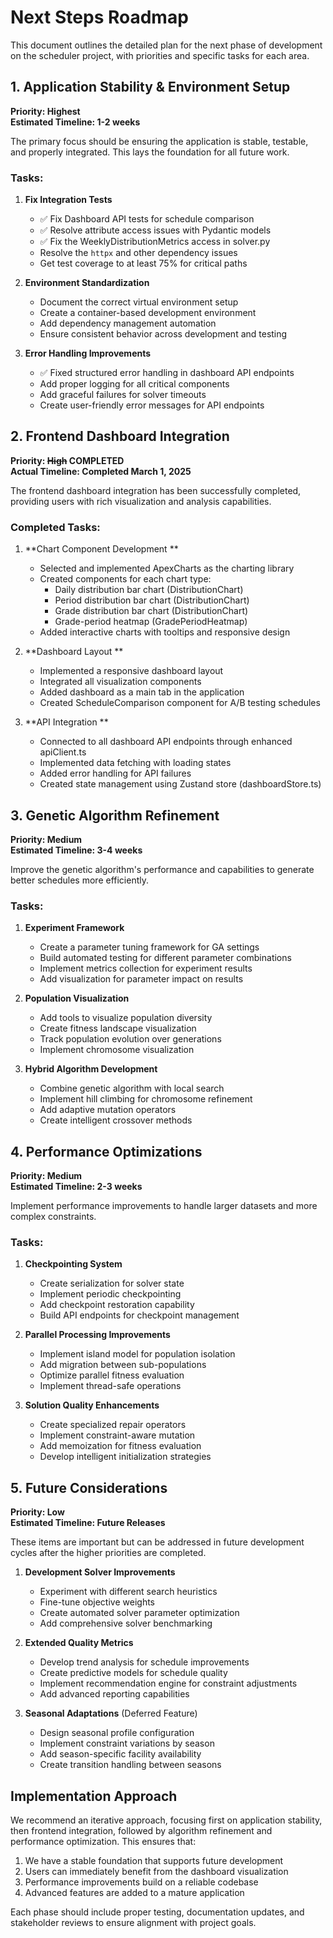 # Next Steps Roadmap

This document outlines the detailed plan for the next phase of development on the scheduler project, with priorities and specific tasks for each area.

## 1. Application Stability & Environment Setup

**Priority: Highest**  
**Estimated Timeline: 1-2 weeks**

The primary focus should be ensuring the application is stable, testable, and properly integrated. This lays the foundation for all future work.

### Tasks:

1. **Fix Integration Tests**
   - ✅ Fix Dashboard API tests for schedule comparison
   - ✅ Resolve attribute access issues with Pydantic models
   - ✅ Fix the WeeklyDistributionMetrics access in solver.py 
   - Resolve the `httpx` and other dependency issues
   - Get test coverage to at least 75% for critical paths

2. **Environment Standardization**
   - Document the correct virtual environment setup
   - Create a container-based development environment
   - Add dependency management automation
   - Ensure consistent behavior across development and testing

3. **Error Handling Improvements**
   - ✅ Fixed structured error handling in dashboard API endpoints
   - Add proper logging for all critical components
   - Add graceful failures for solver timeouts
   - Create user-friendly error messages for API endpoints

## 2. Frontend Dashboard Integration 

**Priority: ~~High~~ COMPLETED**  
**Actual Timeline: Completed March 1, 2025**

The frontend dashboard integration has been successfully completed, providing users with rich visualization and analysis capabilities.

### Completed Tasks:

1. **Chart Component Development **
   - Selected and implemented ApexCharts as the charting library
   - Created components for each chart type:
     - Daily distribution bar chart (DistributionChart)
     - Period distribution bar chart (DistributionChart)
     - Grade distribution bar chart (DistributionChart)
     - Grade-period heatmap (GradePeriodHeatmap)
   - Added interactive charts with tooltips and responsive design

2. **Dashboard Layout **
   - Implemented a responsive dashboard layout
   - Integrated all visualization components
   - Added dashboard as a main tab in the application
   - Created ScheduleComparison component for A/B testing schedules

3. **API Integration **
   - Connected to all dashboard API endpoints through enhanced apiClient.ts
   - Implemented data fetching with loading states
   - Added error handling for API failures
   - Created state management using Zustand store (dashboardStore.ts)

## 3. Genetic Algorithm Refinement

**Priority: Medium**  
**Estimated Timeline: 3-4 weeks**

Improve the genetic algorithm's performance and capabilities to generate better schedules more efficiently.

### Tasks:

1. **Experiment Framework**
   - Create a parameter tuning framework for GA settings
   - Build automated testing for different parameter combinations
   - Implement metrics collection for experiment results
   - Add visualization for parameter impact on results

2. **Population Visualization**
   - Add tools to visualize population diversity
   - Create fitness landscape visualization
   - Track population evolution over generations
   - Implement chromosome visualization

3. **Hybrid Algorithm Development**
   - Combine genetic algorithm with local search
   - Implement hill climbing for chromosome refinement
   - Add adaptive mutation operators
   - Create intelligent crossover methods

## 4. Performance Optimizations

**Priority: Medium**  
**Estimated Timeline: 2-3 weeks**

Implement performance improvements to handle larger datasets and more complex constraints.

### Tasks:

1. **Checkpointing System**
   - Create serialization for solver state
   - Implement periodic checkpointing
   - Add checkpoint restoration capability
   - Build API endpoints for checkpoint management

2. **Parallel Processing Improvements**
   - Implement island model for population isolation
   - Add migration between sub-populations
   - Optimize parallel fitness evaluation
   - Implement thread-safe operations

3. **Solution Quality Enhancements**
   - Create specialized repair operators
   - Implement constraint-aware mutation
   - Add memoization for fitness evaluation
   - Develop intelligent initialization strategies

## 5. Future Considerations

**Priority: Low**  
**Estimated Timeline: Future Releases**

These items are important but can be addressed in future development cycles after the higher priorities are completed.

1. **Development Solver Improvements**
   - Experiment with different search heuristics
   - Fine-tune objective weights
   - Create automated solver parameter optimization
   - Add comprehensive solver benchmarking

2. **Extended Quality Metrics**
   - Develop trend analysis for schedule improvements
   - Create predictive models for schedule quality
   - Implement recommendation engine for constraint adjustments
   - Add advanced reporting capabilities

3. **Seasonal Adaptations** (Deferred Feature)
   - Design seasonal profile configuration
   - Implement constraint variations by season
   - Add season-specific facility availability
   - Create transition handling between seasons

## Implementation Approach

We recommend an iterative approach, focusing first on application stability, then frontend integration, followed by algorithm refinement and performance optimization. This ensures that:

1. We have a stable foundation that supports future development
2. Users can immediately benefit from the dashboard visualization
3. Performance improvements build on a reliable codebase
4. Advanced features are added to a mature application

Each phase should include proper testing, documentation updates, and stakeholder reviews to ensure alignment with project goals.